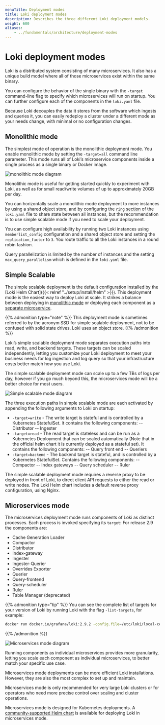 ```yaml
---
menuTitle: Deployment modes
title: Loki deployment modes
description: Describes the three different Loki deployment models.
weight: 600
aliases:
    - ../fundamentals/architecture/deployment-modes
---
```

# Loki deployment modes

Loki is a distributed system consisting of many microservices. It also has a unique build model where all of those microservices exist within the same binary.

You can configure the behavior of the single binary with the `-target` command-line flag to specify which microservices will run on startup. You can further configure each of the components in the `loki.yaml` file.

Because Loki decouples the data it stores from the software which ingests and queries it, you can easily redeploy a cluster under a different mode as your needs change, with minimal or no configuration changes.

## Monolithic mode

The simplest mode of operation is the monolithic deployment mode. You enable monolithic mode by setting the `-target=all` command line parameter. This mode runs all of Loki’s microservice components inside a single process as a single binary or Docker image.

![monolithic mode diagram](../monolithic-mode.png "Monolithic mode")

Monolithic mode is useful for getting started quickly to experiment with Loki, as well as for small read/write volumes of up to approximately 20GB per day.

You can horizontally scale a monolithic mode deployment to more instances by using a shared object store, and by configuring the [`ring` section](https://grafana.com/docs/loki/<LOKI_VERSION>/configure/#common) of the `loki.yaml` file to share state between all instances, but the recommendation is to use simple scalable mode if you need to scale your deployment.

You can configure high availability by running two Loki instances using `memberlist_config` configuration and a shared object store and setting the `replication_factor` to `3`. You route traffic to all the Loki instances in a round robin fashion.

Query parallelization is limited by the number of instances and the setting `max_query_parallelism` which is defined in the `loki.yaml` file.

## Simple Scalable

The simple scalable deployment is the default configuration installed by the [Loki Helm Chart]({{< relref "../setup/install/helm" >}}). This deployment mode is the easiest way to deploy Loki at scale. It strikes a balance between deploying in [monolithic mode](#monolithic-mode) or deploying each component as a [separate microservice](#microservices-mode).

{{% admonition type="note" %}}
This deployment mode is sometimes referred to by the acronym SSD for simple scalable deployment, not to be confused with solid state drives. Loki uses an object store.
{{% /admonition %}}

Loki’s simple scalable deployment mode separates execution paths into read, write, and backend targets. These targets can be scaled independently, letting you customize your Loki deployment to meet your business needs for log ingestion and log query so that your infrastructure costs better match how you use Loki.

The simple scalable deployment mode can scale up to a few TBs of logs per day, however if you go much beyond this, the microservices mode will be a better choice for most users.

![Simple scalable mode diagram](../scalable-monolithic-mode.png "Simple scalable mode")

The three execution paths in simple scalable mode are each activated by appending the following arguments to Loki on startup:

- `-target=write` - The write target is stateful and is controlled by a Kubernetes StatefulSet. It contains the following components:
-- Distributor
-- Ingester
- `-target=read` - The read target is stateless and can be run as a Kubernetes Deployment that can be scaled automatically (Note that in the official helm chart it is currently deployed as a stateful set). It contains the following components:
-- Query front end
-- Queriers
- `-target=backend` - The backend target is stateful, and is controlled by a Kubernetes StatefulSet. Contains the following components:
-- Compactor
-- Index gateways
-- Query scheduler
-- Ruler

The simple scalable deployment mode requires a reverse proxy to be deployed in front of Loki, to direct client API requests to either the read or write nodes. The Loki Helm chart includes a default reverse proxy configuration, using Nginx.

## Microservices mode
The microservices deployment mode runs components of Loki as distinct processes. Each process is invoked specifying its `target`:
For release 2.9 the components are:

- Cache Generation Loader
- Compactor
- Distributor
- Index-gateway
- Ingester
- Ingester-Querier
- Overrides Exporter
- Querier
- Query-frontend
- Query-scheduler
- Ruler
- Table Manager (deprecated)

{{% admonition type="tip" %}}
You can see the complete list of targets for your version of Loki by running Loki with the flag `-list-targets`, for example:

```bash
docker run docker.io/grafana/loki:2.9.2 -config.file=/etc/loki/local-config.yaml -list-targets
```
{{% /admonition %}}

![Microservices mode diagram](../microservices-mode.png "Microservices mode")

Running components as individual microservices provides more granularity, letting you scale each component as individual microservices, to better match your specific use case.

Microservices mode deployments can be more efficient Loki installations. However, they are also the most complex to set up and maintain.

Microservices mode is only recommended for very large Loki clusters or for operators who need more precise control over scaling and cluster operations.

Microservices mode is designed for Kubernetes deployments. 
A [community-supported Helm chart](https://github.com/grafana/helm-charts/tree/main/charts/loki-distributed) is available for deploying Loki in microservices mode.
